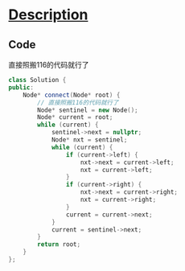 # [Description](https://leetcode.cn/problems/populating-next-right-pointers-in-each-node-ii/description/)

## Code

直接照搬116的代码就行了

```cpp
class Solution {
public:
    Node* connect(Node* root) {
        // 直接照搬116的代码就行了
        Node* sentinel = new Node();
        Node* current = root;
        while (current) {
            sentinel->next = nullptr;
            Node* nxt = sentinel;
            while (current) {
                if (current->left) {
                    nxt->next = current->left;
                    nxt = current->left;
                }
                if (current->right) {
                    nxt->next = current->right;
                    nxt = current->right;
                }
                current = current->next;
            }
            current = sentinel->next;
        }
        return root;
    }
};
```
